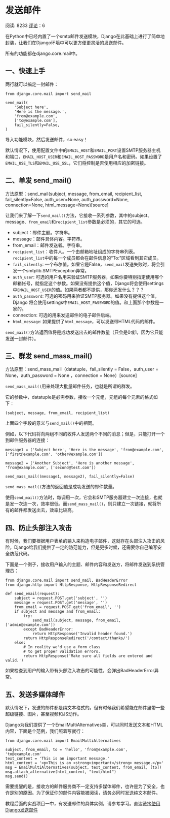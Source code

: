 # 发送邮件

阅读: 8233     [评论](http://www.liujiangblog.com/course/django/175#comments)：6

在Python中已经内置了一个smtp邮件发送模块，Django在此基础上进行了简单地封装，让我们在Django环境中可以更方便更灵活的发送邮件。

所有的功能都在django.core.mail中。

## 一、快速上手

两行就可以搞定一封邮件：

```
from django.core.mail import send_mail

send_mail(
    'Subject here',
    'Here is the message.',
    'from@example.com',
    ['to@example.com'],
    fail_silently=False,
)
```

导入功能模块，然后发送邮件，so easy！

默认情况下，使用配置文件中的`EMAIL_HOST`和`EMAIL_PORT`设置SMTP服务器主机和端口，`EMAIL_HOST_USER`和`EMAIL_HOST_PASSWORD`是用户名和密码。如果设置了`EMAIL_USE_TLS`和`EMAIL_USE_SSL`，它们将控制是否使用相应的加密链接。

## 二、单发 send_mail()

方法原型：send_mail(subject, message, from_email, recipient_list, fail_silently=False, auth_user=None, auth_password=None, connection=None, html_message=None)[source]

让我们来了解一下`send_mail()`方法，它接收一系列参数，其中的subject、message、`from_email`和`recipient_list`参数是必须的，其它的可选。

- subject：邮件主题。字符串。
- message：邮件具体内容。字符串。
- from_email：邮件发送者。字符串。
- `recipient_list`：收件人。一个由邮箱地址组成的字符串列表。`recipient_list`中的每一个成员都会在邮件信息的“To:”区域看到其它成员。
- `fail_silently`: 一个布尔值。如果它是False，`send_mail`发送失败时，将会引发一个smtplib.SMTPException异常。
- `auth_user`: 可选的用户名用来验证SMTP服务器，如果你要特别指定使用哪个邮箱帐号，就指定这个参数。如果没有提供这个值，Django将会使用settings中`EMAIL_HOST_USER`的值。如果两者都不提供，那你还发什么？？？
- `auth_password`: 可选的密码用来验证SMTP服务器。如果没有提供这个值，Django 将会使用settings中`EMAIL_HOST_PASSWORD`的值。和上面那个参数是一家的。
- connection: 可选的用来发送邮件的电子邮件后端。
- `html_message`: 如果提供了`html_message`，可以发送带HTML代码的邮件。

`send_mail()`方法返回值将是成功发送出去的邮件数量（只会是0或1，因为它只能发送一封邮件）。

## 三、群发 send_mass_mail()

方法原型：send_mass_mail（datatuple，fail_silently = False，auth_user = None，auth_password = None ，connection = None）[source]

`send_mass_mail()`用来处理大批量邮件任务，也就是所谓的群发。

它的参数中，datatuple是必需参数，接收一个元组，元组的每个元素的格式如下：

```
(subject, message, from_email, recipient_list)
```

上面四个字段的意义与`send_mail()`中的相同。

例如，以下代码将向两组不同的收件人发送两个不同的消息；但是，只能打开一个到邮件服务器的连接：

```
message1 = ('Subject here', 'Here is the message', 'from@example.com', ['first@example.com', 'other@example.com'])

message2 = ('Another Subject', 'Here is another message', 'from@example.com', ['second@test.com'])

send_mass_mail((message1, message2), fail_silently=False)
```

`send_mass_mail()`方法的返回值是成功发送的邮件数量。

使用`send_mail()`方法时，每调用一次，它会和SMTP服务器建立一次连接，也就是发一次连一次，效率很低。而`send_mass_mail()`，则只建立一次链接，就将所有的邮件都发送出去，效率比较高。

## 四、防止头部注入攻击

有时候，我们要根据用户表单的输入来构造电子邮件，这就存在头部注入攻击的风险，Django给我们提供了一定的防范能力，但是更多时候，还需要你自己编写安全防范代码。

下面是一个例子，接收用户输入的主题、邮件内容和发送方，将邮件发送到系统管理员：

```
from django.core.mail import send_mail, BadHeaderError
from django.http import HttpResponse, HttpResponseRedirect

def send_email(request):
    subject = request.POST.get('subject', '')
    message = request.POST.get('message', '')
    from_email = request.POST.get('from_email', '')
    if subject and message and from_email:
        try:
            send_mail(subject, message, from_email, ['admin@example.com'])
        except BadHeaderError:
            return HttpResponse('Invalid header found.')
        return HttpResponseRedirect('/contact/thanks/')
    else:
        # In reality we'd use a form class
        # to get proper validation errors.
        return HttpResponse('Make sure all fields are entered and valid.')
```

如果检查到用户的输入带有头部注入攻击的可能性，会弹出BadHeaderError异常。

## 五、发送多媒体邮件

默认情况下，发送的邮件都是纯文本格式的。但有时候我们希望能在邮件里带一些超级链接、图片，甚至视频和JS动作。

Django为我们提供了一个EmailMultiAlternatives类，可以同时发送文本和HTML内容，下面是个范例，我们照着写就行：

```
from django.core.mail import EmailMultiAlternatives

subject, from_email, to = 'hello', 'from@example.com', 'to@example.com'
text_content = 'This is an important message.'
html_content = '<p>This is an <strong>important</strong> message.</p>'
msg = EmailMultiAlternatives(subject, text_content, from_email, [to])
msg.attach_alternative(html_content, "text/html")
msg.send()
```

需要提醒的是，接收方的邮件服务商不一定支持多媒体邮件，也许是为了安全，也许是别的原因。为了保证你的邮件内容能被阅读，请务必同时发送纯文本邮件。

教程后面的实战项目一中，有发送邮件的具体实例，请参考学习。直达链接[使用Django发送邮件](http://www.liujiangblog.com/course/django/113)